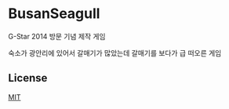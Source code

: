 # BusanSeagull

G-Star 2014 방문 기념 제작 게임

숙소가 광안리에 있어서 갈매기가 많았는데 갈매기를 보다가 급 떠오른 게임

## License
[MIT](LICENSE)